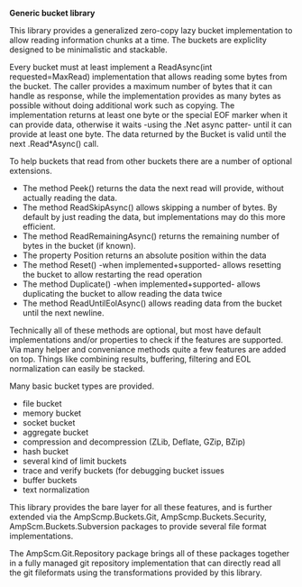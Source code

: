 ****Generic bucket library****

This library provides a generalized zero-copy lazy bucket implementation to allow reading information
chunks at a time. The buckets are expliclity designed to be minimalistic and stackable.

Every bucket must at least implement a ReadAsync(int requested=MaxRead) implementation that allows reading some bytes from the bucket. The caller provides a maximum number of bytes that
it can handle as response, while the implementation provides as many bytes as possible without doing additional work such as copying. The implementation
returns at least one byte or the special EOF marker when it can provide data, otherwise it waits -using the .Net async patter- until it can provide at least
one byte. The data returned by the Bucket is valid until the next .Read*Async() call.

To help buckets that read from other buckets there are a number of optional extensions. 

- The method Peek() returns the data the next read will provide, without actually reading the data.
- The method ReadSkipAsync() allows skipping a number of bytes. By default by just reading the data, but implementations may do this more efficient.
- The method ReadRemainingAsync() returns the remaining number of bytes in the bucket (if known).
- The property Position returns an absolute position within the data
- The method Reset() -when implemented+supported- allows resetting the bucket to allow restarting the read operation
- The method Duplicate() -when implemented+supported- allows duplicating the bucket to allow reading the data twice
- The method ReadUntilEolAsync() allows reading data from the bucket until the next newline.

Technically all of these methods are optional, but most have default implementations and/or properties to check if the features are supported. Via many helper and conveniance
methods quite a few features are added on top. Things like combining results, buffering, filtering and EOL normalization can easily be stacked.

Many basic bucket types are provided.
* file bucket
* memory bucket
* socket bucket
* aggregate bucket
* compression and decompression (ZLib, Deflate, GZip, BZip)
* hash bucket
* several kind of limit buckets
* trace and verify buckets (for debugging bucket issues
* buffer buckets
* text normalization

This library provides the bare layer for all these features, and is further extended via the AmpScmp.Buckets.Git, AmpScmp.Buckets.Security, AmpScm.Buckets.Subversion
packages to provide several file format implementations.

The AmpScm.Git.Repository package brings all of these packages together in a fully managed git repository implementation that can directly read all the git
fileformats using the transformations provided by this library.
